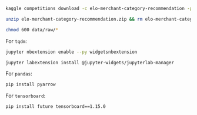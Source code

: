 ```bash
kaggle competitions download -c elo-merchant-category-recommendation -p data/raw

unzip elo-merchant-category-recommendation.zip && rm elo-merchant-category-recommendation.zip

chmod 600 data/raw/*
```

For `tqdm`:

```bash
jupyter nbextension enable --py widgetsnbextension

jupyter labextension install @jupyter-widgets/jupyterlab-manager
```

For `pandas`:

```bash
pip install pyarrow
```

For `tensorboard`:

```bash
pip install future tensorboard==1.15.0
```
